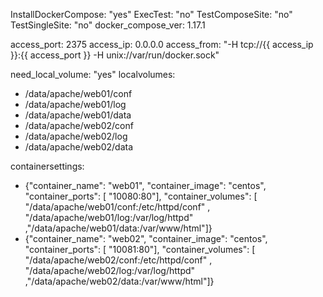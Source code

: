 InstallDockerCompose: "yes"
ExecTest: "no"
TestComposeSite: "no"
TestSingleSite: "no"
docker_compose_ver: 1.17.1

access_port: 2375
access_ip: 0.0.0.0
access_from: "-H tcp://{{ access_ip }}:{{ access_port }} -H unix://var/run/docker.sock"




need_local_volume: "yes"
localvolumes:
  - /data/apache/web01/conf
  - /data/apache/web01/log
  - /data/apache/web01/data
  - /data/apache/web02/conf
  - /data/apache/web02/log
  - /data/apache/web02/data

containersettings:
 - {"container_name": "web01", "container_image": "centos", "container_ports": [ "10080:80"], "container_volumes": [ "/data/apache/web01/conf:/etc/httpd/conf" , "/data/apache/web01/log:/var/log/httpd" ,"/data/apache/web01/data:/var/www/html"]}
 - {"container_name": "web02", "container_image": "centos", "container_ports": [ "10081:80"], "container_volumes": [ "/data/apache/web02/conf:/etc/httpd/conf" , "/data/apache/web02/log:/var/log/httpd" ,"/data/apache/web02/data:/var/www/html"]}

